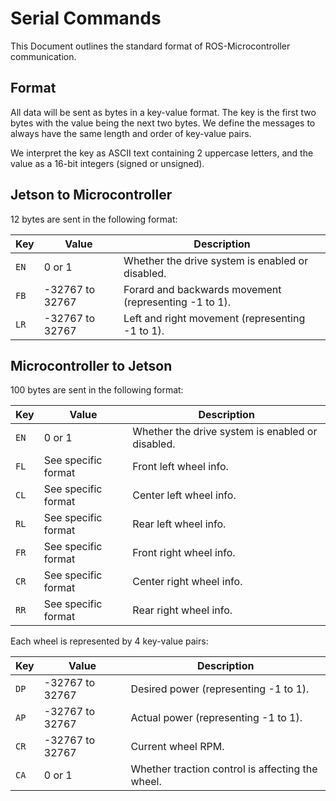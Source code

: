 # Serial Commands

This Document outlines the standard format of ROS-Microcontroller communication.

## Format

All data will be sent as bytes in a key-value format. The key is the first two bytes with the value
being the next two bytes. We define the messages to always have the same length and order of key-value pairs.

We interpret the key as ASCII text containing 2 uppercase letters, and the value as a 16-bit integers (signed or unsigned).

## Jetson to Microcontroller

12 bytes are sent in the following format:

| Key  | Value           | Description                                           |
| ---- | --------------- | ----------------------------------------------------- |
| `EN` | 0 or 1          | Whether the drive system is enabled or disabled.      |
| `FB` | -32767 to 32767 | Forard and backwards movement (representing -1 to 1). |
| `LR` | -32767 to 32767 | Left and right movement (representing -1 to 1).       |

## Microcontroller to Jetson

100 bytes are sent in the following format:

| Key  | Value               | Description                                      |
| ---- | ------------------- | ------------------------------------------------ |
| `EN` | 0 or 1              | Whether the drive system is enabled or disabled. |
| `FL` | See specific format | Front left wheel info.                           |
| `CL` | See specific format | Center left wheel info.                          |
| `RL` | See specific format | Rear left wheel info.                            |
| `FR` | See specific format | Front right wheel info.                          |
| `CR` | See specific format | Center right wheel info.                         |
| `RR` | See specific format | Rear right wheel info.                           |

Each wheel is represented by 4 key-value pairs:

| Key  | Value           | Description                                      |
| ---- | --------------- | ------------------------------------------------ |
| `DP` | -32767 to 32767 | Desired power (representing -1 to 1).            |
| `AP` | -32767 to 32767 | Actual power (representing -1 to 1).             |
| `CR` | -32767 to 32767 | Current wheel RPM.                               |
| `CA` | 0 or 1          | Whether traction control is affecting the wheel. |

